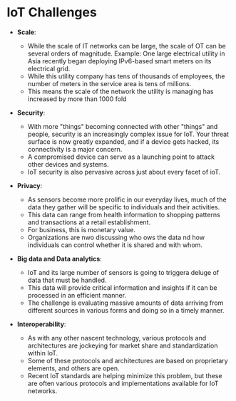 # IoT Challenges

- **Scale**:
	- While the scale of IT networks can be large, the scale of OT can be several orders of magnitude.
		Example: One large electrical utility in Asia recently began deploying IPv6-based smart meters on its electrical grid.
	- While this utility company has tens of thousands of employees, the number of meters in the service area is tens of millions.
	- This means the scale of the network the utility is managing has increased by more than 1000 fold

- **Security**:
	- With more "things" becoming connected with other "things" and people, security is an increasingly complex issue for IoT. Your threat surface is now greatly expanded, and if a device gets hacked, its connectivity is a major concern.
	- A compromised device can serve as a launching point to attack other devices and systems.
	- IoT security is also pervasive across just about every facet of ioT.

- **Privacy**:
	- As sensors become more prolific in our everyday lives, much of the data they gather will be specific to individuals and their activities.
	- This data can range from health information to shopping patterns and transactions at a retail establishment.
	- For business, this is monetary value.
	- Organizations are nwo discussing who ows the data nd how individuals can control whether it is shared and with whom.

- **Big data and Data analytics**:
	- IoT and its large number of sensors is going to triggera deluge of data that must be handled.
	- This data will provide critical information and insights if it can be processed in an efficient manner.
	- The challenge is evaluating massive amounts of data arriving from different sources in various forms and doing so in a timely manner.

- **Interoperability**:
	- As with any other nascent technology, various protocols and architectures are jockeying for market share and standardization within IoT.
	- Some of these protocols and architectures are based on proprietary elements, and others are open.
	- Recent IoT standards are helping minimize this problem, but these are often various protocols and implementations available for IoT networks.